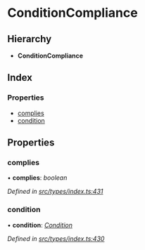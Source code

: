 # ConditionCompliance

## Hierarchy

* **ConditionCompliance**

## Index

### Properties

* [complies](conditioncompliance.md#complies)
* [condition](conditioncompliance.md#condition)

## Properties

### complies

• **complies**: _boolean_

_Defined in_ [_src/types/index.ts:431_](https://github.com/PolymathNetwork/polymesh-sdk/blob/23062de4/src/types/index.ts#L431)

### condition

• **condition**: [_Condition_](../globals.md#condition)

_Defined in_ [_src/types/index.ts:430_](https://github.com/PolymathNetwork/polymesh-sdk/blob/23062de4/src/types/index.ts#L430)


